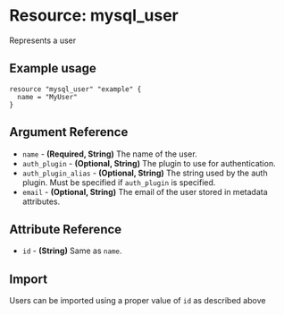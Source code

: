 # Resource: mysql_user
Represents a user
## Example usage
```hcl
resource "mysql_user" "example" {
  name = "MyUser"
}
```
## Argument Reference
* `name` - **(Required, String)** The name of the user.
* `auth_plugin` - **(Optional, String)** The plugin to use for authentication.
* `auth_plugin_alias` - **(Optional, String)** The string used by the auth plugin. Must be specified if `auth_plugin` is specified.
* `email` - **(Optional, String)** The email of the user stored in metadata attributes.
## Attribute Reference
* `id` - **(String)** Same as `name`.
## Import
Users can be imported using a proper value of `id` as described above
